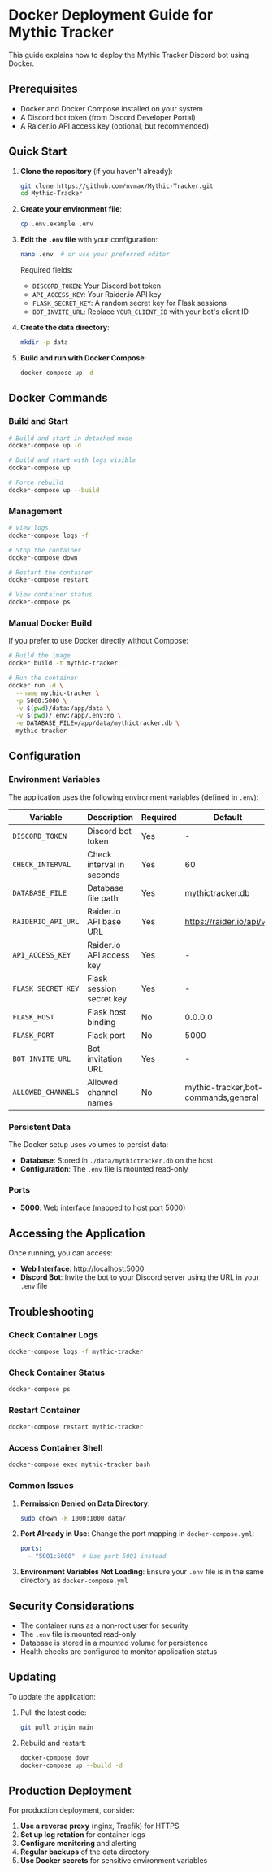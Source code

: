 # Docker Deployment Guide for Mythic Tracker

This guide explains how to deploy the Mythic Tracker Discord bot using Docker.

## Prerequisites

- Docker and Docker Compose installed on your system
- A Discord bot token (from Discord Developer Portal)
- A Raider.io API access key (optional, but recommended)

## Quick Start

1. **Clone the repository** (if you haven't already):
   ```bash
   git clone https://github.com/nvmax/Mythic-Tracker.git
   cd Mythic-Tracker
   ```

2. **Create your environment file**:
   ```bash
   cp .env.example .env
   ```

3. **Edit the `.env` file** with your configuration:
   ```bash
   nano .env  # or use your preferred editor
   ```
   
   Required fields:
   - `DISCORD_TOKEN`: Your Discord bot token
   - `API_ACCESS_KEY`: Your Raider.io API key
   - `FLASK_SECRET_KEY`: A random secret key for Flask sessions
   - `BOT_INVITE_URL`: Replace `YOUR_CLIENT_ID` with your bot's client ID

4. **Create the data directory**:
   ```bash
   mkdir -p data
   ```

5. **Build and run with Docker Compose**:
   ```bash
   docker-compose up -d
   ```

## Docker Commands

### Build and Start
```bash
# Build and start in detached mode
docker-compose up -d

# Build and start with logs visible
docker-compose up

# Force rebuild
docker-compose up --build
```

### Management
```bash
# View logs
docker-compose logs -f

# Stop the container
docker-compose down

# Restart the container
docker-compose restart

# View container status
docker-compose ps
```

### Manual Docker Build
If you prefer to use Docker directly without Compose:

```bash
# Build the image
docker build -t mythic-tracker .

# Run the container
docker run -d \
  --name mythic-tracker \
  -p 5000:5000 \
  -v $(pwd)/data:/app/data \
  -v $(pwd)/.env:/app/.env:ro \
  -e DATABASE_FILE=/app/data/mythictracker.db \
  mythic-tracker
```

## Configuration

### Environment Variables

The application uses the following environment variables (defined in `.env`):

| Variable | Description | Required | Default |
|----------|-------------|----------|---------|
| `DISCORD_TOKEN` | Discord bot token | Yes | - |
| `CHECK_INTERVAL` | Check interval in seconds | Yes | 60 |
| `DATABASE_FILE` | Database file path | Yes | mythictracker.db |
| `RAIDERIO_API_URL` | Raider.io API base URL | Yes | https://raider.io/api/v1 |
| `API_ACCESS_KEY` | Raider.io API access key | Yes | - |
| `FLASK_SECRET_KEY` | Flask session secret key | Yes | - |
| `FLASK_HOST` | Flask host binding | No | 0.0.0.0 |
| `FLASK_PORT` | Flask port | No | 5000 |
| `BOT_INVITE_URL` | Bot invitation URL | Yes | - |
| `ALLOWED_CHANNELS` | Allowed channel names | No | mythic-tracker,bot-commands,general |

### Persistent Data

The Docker setup uses volumes to persist data:

- **Database**: Stored in `./data/mythictracker.db` on the host
- **Configuration**: The `.env` file is mounted read-only

### Ports

- **5000**: Web interface (mapped to host port 5000)

## Accessing the Application

Once running, you can access:

- **Web Interface**: http://localhost:5000
- **Discord Bot**: Invite the bot to your Discord server using the URL in your `.env` file

## Troubleshooting

### Check Container Logs
```bash
docker-compose logs -f mythic-tracker
```

### Check Container Status
```bash
docker-compose ps
```

### Restart Container
```bash
docker-compose restart mythic-tracker
```

### Access Container Shell
```bash
docker-compose exec mythic-tracker bash
```

### Common Issues

1. **Permission Denied on Data Directory**:
   ```bash
   sudo chown -R 1000:1000 data/
   ```

2. **Port Already in Use**:
   Change the port mapping in `docker-compose.yml`:
   ```yaml
   ports:
     - "5001:5000"  # Use port 5001 instead
   ```

3. **Environment Variables Not Loading**:
   Ensure your `.env` file is in the same directory as `docker-compose.yml`

## Security Considerations

- The container runs as a non-root user for security
- The `.env` file is mounted read-only
- Database is stored in a mounted volume for persistence
- Health checks are configured to monitor application status

## Updating

To update the application:

1. Pull the latest code:
   ```bash
   git pull origin main
   ```

2. Rebuild and restart:
   ```bash
   docker-compose down
   docker-compose up --build -d
   ```

## Production Deployment

For production deployment, consider:

1. **Use a reverse proxy** (nginx, Traefik) for HTTPS
2. **Set up log rotation** for container logs
3. **Configure monitoring** and alerting
4. **Regular backups** of the data directory
5. **Use Docker secrets** for sensitive environment variables
